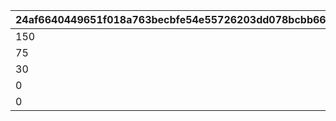 |24af6640449651f018a763becbfe54e55726203dd078bcbb66f34ed9ec78b127|478648fcf307df51c8ed2945d1c76e382c4d6d628c4650ec9dcdcab7266be059|609faedfffe6963485a43410a9d4d1677369aaa8afdd75bfa651c69c46a90c5a|d1e249cd02cab385d3d07f777aaef3e174c62e9fb8e49b2cf3db51e032281985|
| --- | --- | --- | --- |
|150|1|50|4|
|75|2|100|2|
|30|3|150|1|
|0|4|700|0|
|0|5|200|0|